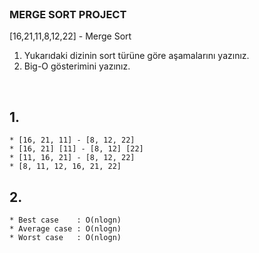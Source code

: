 <br/>

### MERGE SORT PROJECT

[16,21,11,8,12,22] - Merge Sort

1. Yukarıdaki dizinin sort türüne göre aşamalarını yazınız.
2. Big-O gösterimini yazınız.

<br/>

## 1.
    * [16, 21, 11] - [8, 12, 22]
    * [16, 21] [11] - [8, 12] [22]
    * [11, 16, 21] - [8, 12, 22]
    * [8, 11, 12, 16, 21, 22]
####

## 2.
    * Best case    : O(nlogn)
    * Average case : O(nlogn)
    * Worst case   : O(nlogn)
####
